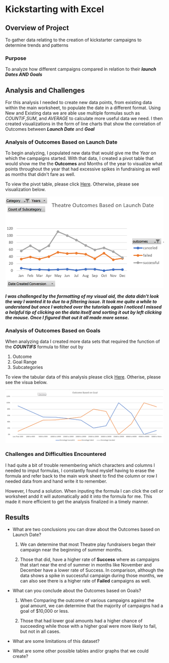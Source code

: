 # Kickstarting with Excel

## Overview of Project

To gather data relating to the creation of kickstarter campaigns to determine trends and patterns 

### Purpose

To analyze how different campaigns compared in relation to their ***launch Dates AND Goals*** 

## Analysis and Challenges

For this analysis I needed to create new data points, from existing data within the main worksheet, to populate the date in a different format. Using New and Existing data we are able use multiple formulas such as _COUNTIF_,_SUM_, and _AVERAGE_ to calculate more useful data we need. I then created visualizations in the form of line charts that show the correlation of Outcomes between ***Launch Date*** and ***Goal***

### Analysis of Outcomes Based on Launch Date

To begin analyzing, I populated new data that would give me the _Year_ on which the campaigns started. With that data, I created a pivot table that would show me the  the **Outcomes** and Months of the year to visualize what points throughout the year that had excessive spikes in fundraising as well as months that didn't fare as well. 

To view the pivot table, please click [Here](https://github.com/JGarza4903/Kickstarter-Analysis/blob/main/Kickstarter%20Challenge/Resources/Pivot_Launch_Date.png). Otherwise, please see visualization below.

![Outcome vs Launch Date](https://github.com/JGarza4903/Kickstarter-Analysis/blob/main/Kickstarter%20Challenge/Resources/Theatre_Outcomes_vs_Launch.png)

***I was challenged by the formatting of my visual aid, the data didn't look the way I wanted it to due to a filtering issue. It took me quite a while to understand but once I watched over the tutorials again I noticed I missed a helpful tip of clicking on the data itself and sorting it out by left clicking the mouse. Once I figured that out it all made more sense.***

### Analysis of Outcomes Based on Goals

When analyzing data I created more data sets that required the function of the ***COUNTIFS*** formula to filter out by
1. Outcome
2. Goal Range
3. Subcategories

To view the tabular data of this analysis please click [Here](https://github.com/JGarza4903/Kickstarter-Analysis/blob/main/Kickstarter%20Challenge/Resources/Goal_Data.png). Otherise, please see the visua below.

![Outcome vs Goal](https://github.com/JGarza4903/Kickstarter-Analysis/blob/main/Kickstarter%20Challenge/Resources/Outcome_vs_Goal.png)  

### Challenges and Difficulties Encountered

I had quite a bit of trouble remembering which characters and columns I needed to imput formulas, I constantly found myslef having to erase the formula and refer back to the main work sheet to find the column or row I needed data from and hand write it to remember.

However, I found a solution. When inputing the formula I can click the cell or worksheet andd it will automatically add it into the formula for me. This made it more efficient to get the analysis finalized in a timely manner.

## Results

- What are two conclusions you can draw about the Outcomes based on Launch Date?

  1. We can determine that most Theatre play fundraisers began their campaign near the beginning of summer months.  
  
  2. Those that did, have a higher rate of **Success** where as campaigns that start near the end of summer in months like November and December have a lower rate of Success. In comparison, although the data shows a spike in successful campaign during those months, we can also see there is a higher rate of **Failed** campaigns as well. 

- What can you conclude about the Outcomes based on Goals? 

  1. When Comparing the outcome of various campaigns against the goal amount, we can determine that the majority of campaigns had a goal of $10,000 or less. 
  
  2. Those that had lower goal amounts had a higher chance of succeeding while those with a higher goal were more likely to fail, but not in all cases.

- What are some limitations of this dataset?

- What are some other possible tables and/or graphs that we could create?
